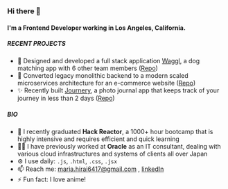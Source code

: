 ### Hi there 👋

#### I'm a Frontend Developer working in Los Angeles, California.

##### RECENT PROJECTS

- 🐶 Designed and developed a full stack application [Waggl](http://3.82.138.253:5000), a dog matching app with 6 other team members ([Repo](https://github.com/maria6417/waggl))
- 👗 Converted legacy monolithic backend to a modern scaled microservices architecture for an e-commerce website ([Repo](https://github.com/Team-Thorium/Reviews))
- ✨ Recently built [Journery](https://journery.herokuapp.com/), a photo journal app that keeps track of your journey in less than 2 days ([Repo](https://github.com/maria6417/Journery))

##### BIO

- 🏫 I recently graduated **Hack Reactor**, a 1000+ hour bootcamp that is highly intensive and requires efficient and quick learning
- 👩‍💻 I have previously worked at **Oracle** as an IT consultant, dealing with various cloud infrastructures and systems of clients all over Japan 
- ⚙️ I use daily: `.js`, `.html`, `.css`, `.jsx`
- 📫 Reach me: maria.hirai6417@gmail.com , [linkedIn](https://www.linkedin.com/in/mariahirai/)
- ⚡️ Fun fact: I love anime!
